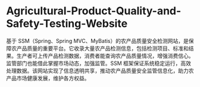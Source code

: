 # Agricultural-Product-Quality-and-Safety-Testing-Website
基于 SSM（Spring、Spring MVC、MyBatis）的农产品质量安全检测网站，是保障农产品质量的重要平台。它收录大量农产品检测信息，包括检测项目、标准和结果。生产者可上传产品检测数据，消费者能查询农产品质量情况，增强消费信心。监管部门也能借此掌握市场动态，加强监管。SSM 框架保证系统稳定运行，高效处理数据。该网站实现了信息透明共享，推动农产品质量安全监管信息化，助力农产品市场健康发展，维护各方权益。 
